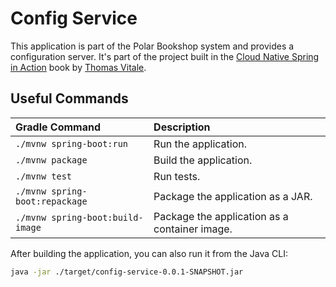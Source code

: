 # Config Service

This application is part of the Polar Bookshop system and provides a configuration server. It's part of the project
built in the [Cloud Native Spring in Action](https://www.manning.com/books/cloud-native-spring-in-action) book
by [Thomas Vitale](https://www.thomasvitale.com).

## Useful Commands

| Gradle Command                   | Description                                   |
|:---------------------------------|:----------------------------------------------|
| `./mvnw spring-boot:run`         | Run the application.                          |
| `./mvnw package`                 | Build the application.                        |
| `./mvnw test`                    | Run tests.                                    |
| `./mvnw spring-boot:repackage`   | Package the application as a JAR.             |
| `./mvnw spring-boot:build-image` | Package the application as a container image. |

After building the application, you can also run it from the Java CLI:

```bash
java -jar ./target/config-service-0.0.1-SNAPSHOT.jar
```